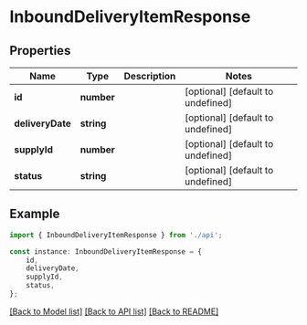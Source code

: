 # InboundDeliveryItemResponse


## Properties

Name | Type | Description | Notes
------------ | ------------- | ------------- | -------------
**id** | **number** |  | [optional] [default to undefined]
**deliveryDate** | **string** |  | [optional] [default to undefined]
**supplyId** | **number** |  | [optional] [default to undefined]
**status** | **string** |  | [optional] [default to undefined]

## Example

```typescript
import { InboundDeliveryItemResponse } from './api';

const instance: InboundDeliveryItemResponse = {
    id,
    deliveryDate,
    supplyId,
    status,
};
```

[[Back to Model list]](../README.md#documentation-for-models) [[Back to API list]](../README.md#documentation-for-api-endpoints) [[Back to README]](../README.md)
